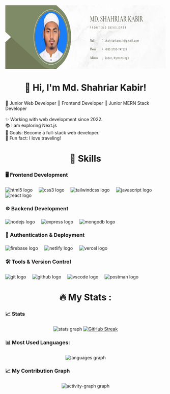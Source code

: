 <div align="center">
  <img height="200" src="https://github.com/Shahriarkawsik/Shahriarkawsik/blob/main/ProfileBanner.jpg"  />
</div>

###

<h1 align="center">👋 Hi, I'm Md. Shahriar Kabir!</h1>

###

<p align="left">🚀 Junior Web Developer || Frontend Developer ||  Junior  MERN Stack Developer  <br><br>✨ Working with web development since 2022.<br>📚 I am exploring Next.js<br>🎯 Goals: Become a full-stack web developer.<br>🎲 Fun fact: I love traveling!</p>

###

##

<h1 align="center">🚀 Skills</h1>

<h3 align="left">🖥️ Frontend Development</h3>

###

<div align="left">
  <img src="https://cdn.simpleicons.org/html5/E34F26" height="40" alt="html5 logo"  />
  <img width="12" />
  <img src="https://cdn.simpleicons.org/css3/1572B6" height="40" alt="css3 logo"  />
  <img width="12" />
  <img src="https://cdn.simpleicons.org/tailwindcss/06B6D4" height="40" alt="tailwindcss logo"  />
  <img width="12" />
  <img src="https://cdn.jsdelivr.net/gh/devicons/devicon/icons/javascript/javascript-original.svg" height="40" alt="javascript logo"  />
  <img width="12" />
  <img src="https://cdn.jsdelivr.net/gh/devicons/devicon/icons/react/react-original.svg" height="40" alt="react logo"  />
</div>

###

<h3 align="left">⚙️ Backend Development</h3>

###

<div align="left">
  <img src="https://cdn.simpleicons.org/nodedotjs/339933" height="40" alt="nodejs logo"  />
  <img width="12" />
  <img src="https://skillicons.dev/icons?i=express" height="40" alt="express logo"  />
  <img width="12" />
  <img src="https://cdn.simpleicons.org/mongodb/47A248" height="40" alt="mongodb logo"  />
</div>

###

<h3 align="left">🚀 Authentication & Deployment</h3>

###

<div align="left">
  <img src="https://skillicons.dev/icons?i=firebase" height="40" alt="firebase logo"  />
  <img width="12" />
  <img src="https://cdn.simpleicons.org/netlify/00C7B7" height="40" alt="netlify logo"  />
  <img width="12" />
  <img src="https://skillicons.dev/icons?i=vercel" height="40" alt="vercel logo"  />
</div>

###

<h3 align="left">🛠️ Tools & Version Control</h3>

###

<div align="left">
  <img src="https://cdn.simpleicons.org/git/F05032" height="40" alt="git logo"  />
  <img width="12" />
  <img src="https://skillicons.dev/icons?i=github" height="40" alt="github logo"  />
  <img width="12" />
  <img src="https://skillicons.dev/icons?i=vscode" height="40" alt="vscode logo"  />
  <img width="12" />
  <img src="https://skillicons.dev/icons?i=postman" height="40" alt="postman logo"  />
</div>

###

###

<h1 align="center">🔥 My Stats :</h1>

###

<h3 align="left">📈 Stats</h3>

###

<div align="center">
  <img src="https://github-readme-stats.vercel.app/api?username=Shahriarkawsik&hide_title=false&hide_rank=false&show_icons=true&include_all_commits=true&count_private=true&disable_animations=false&theme=dracula&locale=en&hide_border=false&order=1" height="150" alt="stats graph"  />
<a href="https://git.io/streak-stats"><img src="https://github-readme-streak-stats.herokuapp.com?user=Shahriarkawsik&theme=dark&date_format=j%20M%5B%20Y%5D" alt="GitHub Streak" /></a>
</div>

###

<h3 align="left">📊 Most Used Languages:</h3>

###

<div align="center">
  <img src="https://github-readme-stats.vercel.app/api/top-langs?username=Shahriarkawsik&locale=en&hide_title=false&layout=compact&card_width=320&langs_count=5&theme=dracula&hide_border=false&order=2" height="150" alt="languages graph"  />
</div>

###

<h3 align="left">📈 My Contribution Graph</h3>

###

<div align="center">
  <img src="https://github-readme-activity-graph.vercel.app/graph?username=Shahriarkawsik&radius=16&theme=react&area=true&order=5" height="300" alt="activity-graph graph"  />
</div>

###
